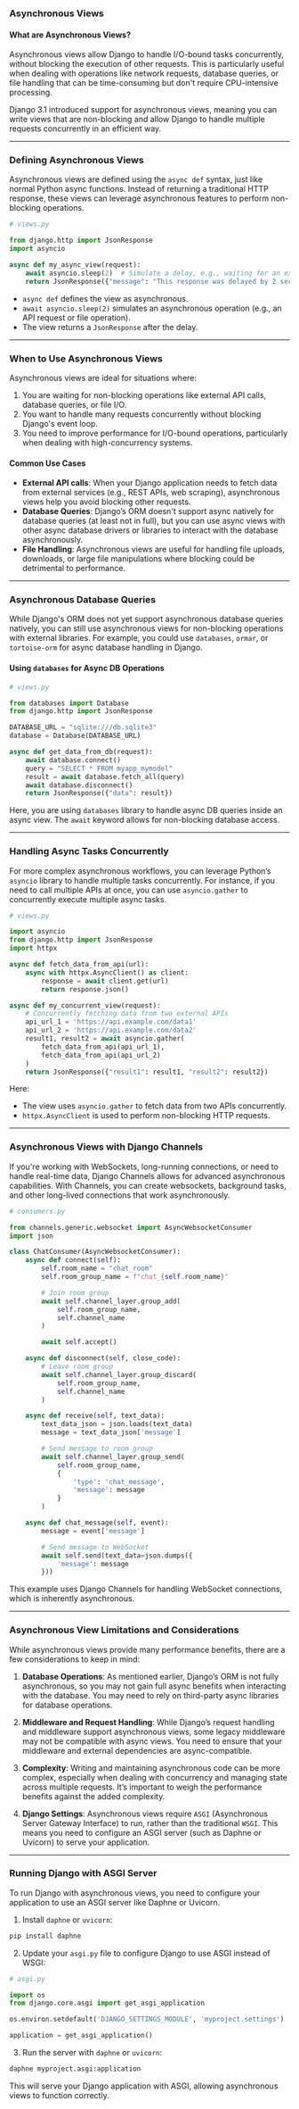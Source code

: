 ### Asynchronous Views

#### What are Asynchronous Views?

Asynchronous views allow Django to handle I/O-bound tasks concurrently, without blocking the execution of other requests. This is particularly useful when dealing with operations like network requests, database queries, or file handling that can be time-consuming but don't require CPU-intensive processing.

Django 3.1 introduced support for asynchronous views, meaning you can write views that are non-blocking and allow Django to handle multiple requests concurrently in an efficient way.

---

### Defining Asynchronous Views

Asynchronous views are defined using the `async def` syntax, just like normal Python async functions. Instead of returning a traditional HTTP response, these views can leverage asynchronous features to perform non-blocking operations.

```python
# views.py

from django.http import JsonResponse
import asyncio

async def my_async_view(request):
    await asyncio.sleep(2)  # Simulate a delay, e.g., waiting for an external API
    return JsonResponse({"message": "This response was delayed by 2 seconds."})
```

- `async def` defines the view as asynchronous.
- `await asyncio.sleep(2)` simulates an asynchronous operation (e.g., an API request or file operation).
- The view returns a `JsonResponse` after the delay.

---

### When to Use Asynchronous Views

Asynchronous views are ideal for situations where:

1. You are waiting for non-blocking operations like external API calls, database queries, or file I/O.
2. You want to handle many requests concurrently without blocking Django's event loop.
3. You need to improve performance for I/O-bound operations, particularly when dealing with high-concurrency systems.

#### Common Use Cases

- **External API calls**: When your Django application needs to fetch data from external services (e.g., REST APIs, web scraping), asynchronous views help you avoid blocking other requests.
- **Database Queries**: Django’s ORM doesn't support async natively for database queries (at least not in full), but you can use async views with other async database drivers or libraries to interact with the database asynchronously.
- **File Handling**: Asynchronous views are useful for handling file uploads, downloads, or large file manipulations where blocking could be detrimental to performance.

---

### Asynchronous Database Queries

While Django's ORM does not yet support asynchronous database queries natively, you can still use asynchronous views for non-blocking operations with external libraries. For example, you could use `databases`, `ormar`, or `tortoise-orm` for async database handling in Django.

#### Using `databases` for Async DB Operations

```python
# views.py

from databases import Database
from django.http import JsonResponse

DATABASE_URL = "sqlite:///db.sqlite3"
database = Database(DATABASE_URL)

async def get_data_from_db(request):
    await database.connect()
    query = "SELECT * FROM myapp_mymodel"
    result = await database.fetch_all(query)
    await database.disconnect()
    return JsonResponse({"data": result})
```

Here, you are using `databases` library to handle async DB queries inside an async view. The `await` keyword allows for non-blocking database access.

---

### Handling Async Tasks Concurrently

For more complex asynchronous workflows, you can leverage Python’s `asyncio` library to handle multiple tasks concurrently. For instance, if you need to call multiple APIs at once, you can use `asyncio.gather` to concurrently execute multiple async tasks.

```python
# views.py

import asyncio
from django.http import JsonResponse
import httpx

async def fetch_data_from_api(url):
    async with httpx.AsyncClient() as client:
        response = await client.get(url)
        return response.json()

async def my_concurrent_view(request):
    # Concurrently fetching data from two external APIs
    api_url_1 = 'https://api.example.com/data1'
    api_url_2 = 'https://api.example.com/data2'
    result1, result2 = await asyncio.gather(
        fetch_data_from_api(api_url_1),
        fetch_data_from_api(api_url_2)
    )
    return JsonResponse({"result1": result1, "result2": result2})
```

Here:

- The view uses `asyncio.gather` to fetch data from two APIs concurrently.
- `httpx.AsyncClient` is used to perform non-blocking HTTP requests.

---

### Asynchronous Views with Django Channels

If you're working with WebSockets, long-running connections, or need to handle real-time data, Django Channels allows for advanced asynchronous capabilities. With Channels, you can create websockets, background tasks, and other long-lived connections that work asynchronously.

```python
# consumers.py

from channels.generic.websocket import AsyncWebsocketConsumer
import json

class ChatConsumer(AsyncWebsocketConsumer):
    async def connect(self):
        self.room_name = "chat_room"
        self.room_group_name = f"chat_{self.room_name}"

        # Join room group
        await self.channel_layer.group_add(
            self.room_group_name,
            self.channel_name
        )

        await self.accept()

    async def disconnect(self, close_code):
        # Leave room group
        await self.channel_layer.group_discard(
            self.room_group_name,
            self.channel_name
        )

    async def receive(self, text_data):
        text_data_json = json.loads(text_data)
        message = text_data_json['message']

        # Send message to room group
        await self.channel_layer.group_send(
            self.room_group_name,
            {
                'type': 'chat_message',
                'message': message
            }
        )

    async def chat_message(self, event):
        message = event['message']

        # Send message to WebSocket
        await self.send(text_data=json.dumps({
            'message': message
        }))
```

This example uses Django Channels for handling WebSocket connections, which is inherently asynchronous.

---

### Asynchronous View Limitations and Considerations

While asynchronous views provide many performance benefits, there are a few considerations to keep in mind:

1. **Database Operations**: As mentioned earlier, Django’s ORM is not fully asynchronous, so you may not gain full async benefits when interacting with the database. You may need to rely on third-party async libraries for database operations.

2. **Middleware and Request Handling**: While Django’s request handling and middleware support asynchronous views, some legacy middleware may not be compatible with async views. You need to ensure that your middleware and external dependencies are async-compatible.

3. **Complexity**: Writing and maintaining asynchronous code can be more complex, especially when dealing with concurrency and managing state across multiple requests. It’s important to weigh the performance benefits against the added complexity.

4. **Django Settings**: Asynchronous views require `ASGI` (Asynchronous Server Gateway Interface) to run, rather than the traditional `WSGI`. This means you need to configure an ASGI server (such as Daphne or Uvicorn) to serve your application.

---

### Running Django with ASGI Server

To run Django with asynchronous views, you need to configure your application to use an ASGI server like Daphne or Uvicorn.

1. Install `daphne` or `uvicorn`:

```bash
pip install daphne
```

2. Update your `asgi.py` file to configure Django to use ASGI instead of WSGI:

```python
# asgi.py

import os
from django.core.asgi import get_asgi_application

os.environ.setdefault('DJANGO_SETTINGS_MODULE', 'myproject.settings')

application = get_asgi_application()
```

3. Run the server with `daphne` or `uvicorn`:

```bash
daphne myproject.asgi:application
```

This will serve your Django application with ASGI, allowing asynchronous views to function correctly.
